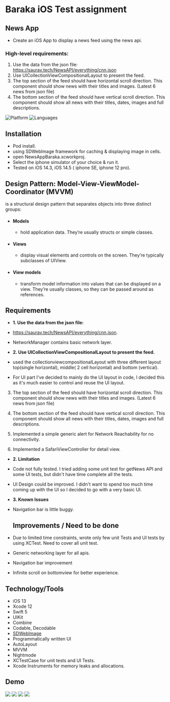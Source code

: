 # Baraka iOS Test assignment
## News App


- Create an iOS App to display a news feed  using the news api.

### High-level requirements:
1. Use the data from the json file:
https://saurav.tech/NewsAPI/everything/cnn.json
2. Use UICollectionViewCompositionalLayout to present the
feed.
3. The top section of the feed should have horizontal scroll
direction. This component should show news with their titles
and images. (Latest 6 news from json file)
4. The bottom section of the feed should have vertical scroll
direction. This component should show all news with their
titles, dates, images and full descriptions.

![Platform](https://img.shields.io/badge/Platform-iOS-orange.svg)
![Languages](https://img.shields.io/badge/Language-Swift-orange.svg)

## Installation
- Pod install.
- using SDWebImage framework for caching & displaying image in cells.
- open NewsAppBaraka.xcworkproj. 
- Select the iphone simulator of your choice & run it. 
- Tested on iOS 14.3, iOS 14.5 ( iphone SE, iphone 12 pro).

## Design Pattern: Model-View-ViewModel-Coordinator (MVVM)
is a structural design pattern that separates objects into three distinct groups:
- #### Models 
  - hold application data. They’re usually structs or simple classes.
- #### Views 
  - display visual elements and controls on the screen. They’re typically subclasses of UIView.
- #### View models
  - transform model information into values that can be displayed on a view. They’re usually classes, so they can be passed around as references.


## Requirements

- **1. Use the data from the json file:**
- https://saurav.tech/NewsAPI/everything/cnn.json. 
- NetworkManager contains basic network layer.

- **2. Use UICollectionViewCompositionalLayout to present the
feed.**
- used the collectionviewcompositionalLayout with three different layout top(single horizontal), middle( 2 cell horizontal) and bottom (vertical).
-  For UI part I've decided to mainly do the UI layout in code, I decided this as it's much easier to control and reuse the UI layout. 

3. The top section of the feed should have horizontal scroll
direction. This component should show news with their titles
and images. (Latest 6 news from json file)

4. The bottom section of the feed should have vertical scroll
direction. This component should show all news with their
titles, dates, images and full descriptions.

5. Implemented a simple generic alert for Network Reachability for no connectivity.

6. Implemented a SafariViewController for detail view.

- **2. Limitation**

- Code not fully tested. I tried adding some unit test for getNews API and some UI tests, but didn't have time  complete  all the tests.

- UI Design could be improved. I didn't want to spend too much time coming up with the UI so I decided to go with a very basic UI.

- **3. Known Issues**

- Navigation bar is little buggy.


    
  ## Improvements / Need to be done
- Due to limited time constraints, wrote only few unit Tests and UI tests by using XCTest. Need to cover all unit test.
- Generic networking layer for all apis.
- Navigation bar improvement
- Infinite scroll on bottomview for better experience.


## Technology/Tools

- iOS 13
- Xcode 12
- Swift 5
- UIKit
- Combine
- Codable, Decodable
- [SDWebImage](https://github.com/SDWebImage/SDWebImage)
- Programmatically written UI
- AutoLayout
- MVVM
- Nightmode
- XCTestCase for unit tests and UI Tests.
- Xcode Instruments for memory leaks and allocations.

## Demo
![](baraka.gif)
![](sim1.png)
![](sim2.png)
![](sim3.png)


